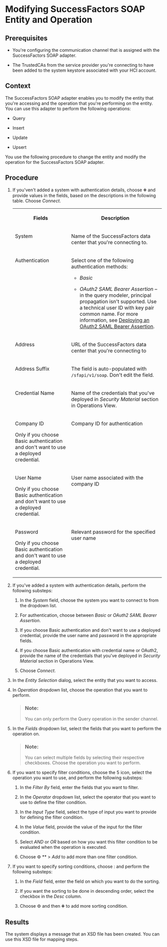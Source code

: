 <!-- loioa6ee60308011402abd8fe9ac1bc5a460 -->

<link rel="stylesheet" type="text/css" href="../css/sap-icons.css"/>

# Modifying SuccessFactors SOAP Entity and Operation



## Prerequisites

-   You're configuring the communication channel that is assigned with the SuccessFactors SOAP adapter.

-   The TrustedCAs from the service provider you're connecting to have been added to the system keystore associated with your HCI account.




## Context

The SuccessFactors SOAP adapter enables you to modify the entity that you're accessing and the operation that you're performing on the entity. You can use this adapter to perform the following operations:

-   Query

-   Insert

-   Update

-   Upsert


You use the following procedure to change the entity and modify the operation for the SuccessFactors SOAP adapter.



<a name="loioa6ee60308011402abd8fe9ac1bc5a460__steps_h31_qsp_gr"/>

## Procedure

1.  If you'ven't added a system with authentication details, choose :heavy_plus_sign: and provide values in the fields, based on the descriptions in the following table. Choose *Connect*.


    <table>
    <tr>
    <th valign="top">

    Fields


    
    </th>
    <th valign="top">

    Description


    
    </th>
    </tr>
    <tr>
    <td valign="top">
    
    System


    
    </td>
    <td valign="top">
    
    Name of the SuccessFactors data center that you're connecting to.


    
    </td>
    </tr>
    <tr>
    <td valign="top">
    
    Authentication


    
    </td>
    <td valign="top">
    
    Select one of the following authentication methods:

    -   *Basic*

    -   *OAuth2 SAML Bearer Assertion* – in the query modeler, principal propagation isn't supported. Use a technical user ID with key pair common name. For more information, see [Deploying an OAuth2 SAML Bearer Assertion](deploying-an-oauth2-saml-bearer-assertion-3ee6582.md).



    
    </td>
    </tr>
    <tr>
    <td valign="top">
    
    Address


    
    </td>
    <td valign="top">
    
    URL of the SuccessFactors data center that you're connecting to


    
    </td>
    </tr>
    <tr>
    <td valign="top">
    
    Address Suffix


    
    </td>
    <td valign="top">
    
    The field is auto-populated with `/sfapi/v1/soap`. Don't edit the field.


    
    </td>
    </tr>
    <tr>
    <td valign="top">
    
    Credential Name


    
    </td>
    <td valign="top">
    
    Name of the credentials that you've deployed in *Security Material* section in Operations View.


    
    </td>
    </tr>
    <tr>
    <td valign="top">
    
    Company ID

    Only if you choose Basic authentication and don't want to use a deployed credential.


    
    </td>
    <td valign="top">
    
    Company ID for authentication


    
    </td>
    </tr>
    <tr>
    <td valign="top">
    
    User Name

    Only if you choose Basic authentication and don't want to use a deployed credential.


    
    </td>
    <td valign="top">
    
    User name associated with the company ID


    
    </td>
    </tr>
    <tr>
    <td valign="top">
    
    Password

    Only if you choose Basic authentication and don't want to use a deployed credential.


    
    </td>
    <td valign="top">
    
    Relevant password for the specified user name


    
    </td>
    </tr>
    </table>
    
2.  If you've added a system with authentication details, perform the following substeps:

    1.  In the *System* field, choose the system you want to connect to from the dropdown list.

    2.  For authentication, choose between *Basic* or *OAuth2 SAML Bearer Assertion*.

    3.  If you choose Basic authentication and don't want to use a deployed credential, provide the user name and password in the appropriate fields.

    4.  If you choose Basic authentication with credential name or OAuth2, provide the name of the credentials that you've deployed in *Security Material* section in Operations View.

    5.  Choose *Connect*.


3.  In the *Entity Selection* dialog, select the entity that you want to access.

4.  In *Operation* dropdown list, choose the operation that you want to perform.

    > ### Note:  
    > You can only perform the Query operation in the sender channel.

5.  In the *Fields* dropdown list, select the fields that you want to perform the operation on.

    > ### Note:  
    > You can select multiple fields by selecting their respective checkboxes. Choose the operation you want to perform.

6.  If you want to specify filter conditions, choose the <span class="SAP-icons"></span> icon, select the operation you want to use, and perform the following substeps:

    1.  In the *Filter By* field, enter the fields that you want to filter.

    2.  In the *Operator* dropdown list, select the operator that you want to use to define the filter condition.

    3.  In the *Input Type* field, select the type of input you want to provide for defining the filter condition.

    4.  In the *Value* field, provide the value of the input for the filter condition.

    5.  Select *AND* or *OR* based on how you want this filter condition to be evaluated when the operation is executed.

    6.  Choose :gear: ** \> *Add* to add more than one filter condition.


7.  If you want to specify sorting conditions, choose <span class="SAP-icons"></span> and perform the following substeps:

    1.  In the *Field* field, enter the field on which you want to do the sorting.

    2.  If you want the sorting to be done in descending order, select the checkbox in the *Desc* column.

    3.  Choose :gear: and then :heavy_plus_sign: to add more sorting condition.





## Results

The system displays a message that an XSD file has been created. You can use this XSD file for mapping steps.

